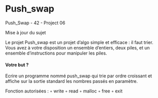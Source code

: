 # Push_swap
Push_Swap  - 42 - Project 06

Mise à jour du sujet

Le projet Push_swap est un projet d’algo simple et efficace : il faut trier. Vous avez
à votre disposition un ensemble d’entiers, deux piles, et un ensemble d’instructions pour
manipuler les piles.

#### Votre but ? 

Ecrire un programme nommé push_swap qui trie par ordre croissant et affiche sur la sortie
standard les nombres passés en paramètre.

Fonction autorisées :
◦ write
◦ read
◦ malloc
◦ free
◦ exit
